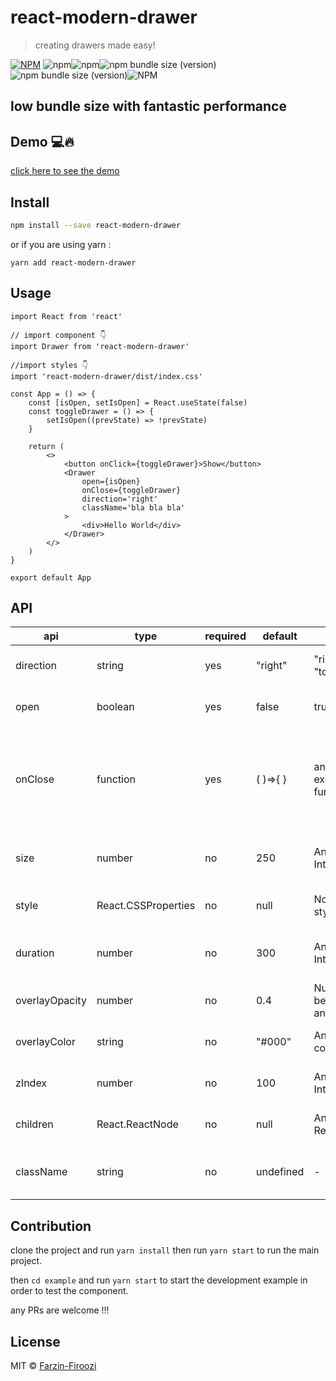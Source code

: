 # react-modern-drawer

> creating drawers made easy!

[![NPM](https://img.shields.io/npm/v/react-modern-drawer.svg)](https://www.npmjs.com/package/react-modern-drawer) ![npm](https://img.shields.io/npm/dt/react-modern-drawer)![npm](https://img.shields.io/npm/dw/react-modern-drawer)![npm bundle size (version)](https://img.shields.io/bundlephobia/min/react-modern-drawer/0.1.0)![npm bundle size (version)](https://img.shields.io/bundlephobia/minzip/react-modern-drawer/0.1.0)![NPM](https://img.shields.io/npm/l/react-modern-drawer)

## low bundle size with fantastic performance

## Demo 💻🔥

[click here to see the demo](https://farzin-firoozi.github.io/react-modern-drawer/)

## Install

```bash
npm install --save react-modern-drawer
```

or if you are using yarn :

```
yarn add react-modern-drawer
```

## Usage

```tsx
import React from 'react'

// import component 👇
import Drawer from 'react-modern-drawer'

//import styles 👇
import 'react-modern-drawer/dist/index.css'

const App = () => {
    const [isOpen, setIsOpen] = React.useState(false)
    const toggleDrawer = () => {
        setIsOpen((prevState) => !prevState)
    }

    return (
        <>
            <button onClick={toggleDrawer}>Show</button>
            <Drawer
                open={isOpen}
                onClose={toggleDrawer}
                direction='right'
                className='bla bla bla'
            >
                <div>Hello World</div>
            </Drawer>
        </>
    )
}

export default App
```

## API

| api            | type                | required | default   | value                             | desciption                                                                                  |
| -------------- | ------------------- | -------- | --------- | --------------------------------- | ------------------------------------------------------------------------------------------- |
| direction      | string              | yes      | "right"   | "right" , "left" , "top","bottom" | Selecting the direction that drawer opens                                                   |
| open           | boolean             | yes      | false     | true , false                      | Select when to show drawer                                                                  |
| onClose        | function            | yes      | ( )=>{ }  | any executable function           | This function is called when clicking on backdrop layer usually used for closing the drawer |
| size           | number              | no       | 250       | Any positive Integer              | Determines the size of drawer in pixels                                                     |
| style          | React.CSSProperties | no       | null      | Normal stylings                   | Can be used for inline styles                                                               |
| duration       | number              | no       | 300       | Any positive Integer              | Determines the duration of opening the drawer                                               |
| overlayOpacity | number              | no       | 0.4       | Number between 0 and 1            | Determines the opacity of overlay                                                           |
| overlayColor   | string              | no       | "#000"    | Any color code                    | Determines the color of overlay                                                             |
| zIndex         | number              | no       | 100       | Any positive Integer              | Determines the zIndex of drawer                                                             |
| children       | React.ReactNode     | no       | null      | Any ReactNode                     | This is the same as props.children                                                          |
| className      | string              | no       | undefined | -                                 | normal regular classNames and stuff                                                         |

## Contribution

clone the project and run `yarn install` then run `yarn start` to run the main project.

then `cd example` and run `yarn start` to start the development example in order to test the component.

any PRs are welcome !!!

## License

MIT © [Farzin-Firoozi](https://github.com/Farzin-Firoozi)
